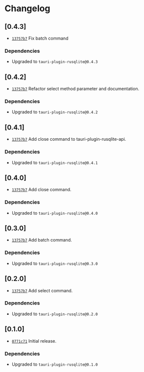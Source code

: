 # Changelog

## \[0.4.3]

- [`13757b7`](https://www.github.com/kessdev/tauri-plugin-rusqlite/commit/13757b7980e17032f81c9aa0cd594371d86c9372) Fix batch command

### Dependencies

- Upgraded to `tauri-plugin-rusqlite@0.4.3`

## \[0.4.2]

- [`13757b7`](https://www.github.com/kessdev/tauri-plugin-rusqlite/commit/13757b7980e17032f81c9aa0cd594371d86c9372) Refactor select method parameter and documentation.

### Dependencies

- Upgraded to `tauri-plugin-rusqlite@0.4.2`

## \[0.4.1]

- [`13757b7`](https://www.github.com/kessdev/tauri-plugin-rusqlite/commit/13757b7980e17032f81c9aa0cd594371d86c9372) Add close command to tauri-plugin-rusqlite-api.

### Dependencies

- Upgraded to `tauri-plugin-rusqlite@0.4.1`

## \[0.4.0]

- [`13757b7`](https://www.github.com/kessdev/tauri-plugin-rusqlite/commit/13757b7980e17032f81c9aa0cd594371d86c9372) Add close command.

### Dependencies

- Upgraded to `tauri-plugin-rusqlite@0.4.0`

## \[0.3.0]

- [`13757b7`](https://www.github.com/your-org/tauri-plugin-rusqlite/commit/13757b7980e17032f81c9aa0cd594371d86c9372) Add batch command.

### Dependencies

- Upgraded to `tauri-plugin-rusqlite@0.3.0`

## \[0.2.0]

- [`13757b7`](https://www.github.com/your-org/tauri-plugin-rusqlite/commit/13757b7980e17032f81c9aa0cd594371d86c9372) Add select command.

### Dependencies

- Upgraded to `tauri-plugin-rusqlite@0.2.0`

## \[0.1.0]

- [`0771c71`](https://www.github.com/your-org/tauri-plugin-rusqlite/commit/0771c71e8709cd6776f746d3d82a7b10094e8326) Initial release.

### Dependencies

- Upgraded to `tauri-plugin-rusqlite@0.1.0`
